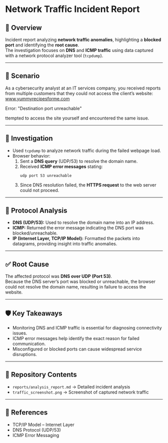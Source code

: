 # Network Traffic Incident Report

## 📌 Overview
Incident report analyzing **network traffic anomalies**, highlighting a **blocked port** and identifying the **root cause**.  
The investigation focuses on **DNS** and **ICMP traffic** using data captured with a network protocol analyzer tool (`tcpdump`).  

---

## 📝 Scenario
As a cybersecurity analyst at an IT services company, you received reports from multiple customers that they could not access the client’s website: www.yummyrecipesforme.com

Error: "Destination port unreachable"


ttempted to access the site yourself and encountered the same issue.

---

## 🔎 Investigation
- Used `tcpdump` to analyze network traffic during the failed webpage load.  
- Browser behavior:
  1. Sent a **DNS query** (UDP/53) to resolve the domain name.  
  2. Received **ICMP error messages** stating:  
     ```
     udp port 53 unreachable
     ```
  3. Since DNS resolution failed, the **HTTPS request** to the web server could not proceed.  

---

## 📡 Protocol Analysis
- **DNS (UDP/53):** Used to resolve the domain name into an IP address.  
- **ICMP:** Returned the error message indicating the DNS port was blocked/unreachable.  
- **IP (Internet Layer, TCP/IP Model):** Formatted the packets into datagrams, providing insight into traffic anomalies.  

---

## ✅ Root Cause
The affected protocol was **DNS over UDP (Port 53)**.  
Because the DNS server’s port was blocked or unreachable, the browser could not resolve the domain name, resulting in failure to access the website.  

---

## 🛡️ Key Takeaways
- Monitoring DNS and ICMP traffic is essential for diagnosing connectivity issues.  
- ICMP error messages help identify the exact reason for failed communication.  
- Misconfigured or blocked ports can cause widespread service disruptions.  

---

## 📂 Repository Contents
- `reports/analysis_report.md` → Detailed incident analysis  
- `traffic_screenshot.png` → Screenshot of captured network traffic   

---

## 📖 References
- TCP/IP Model – Internet Layer  
- DNS Protocol (UDP/53)  
- ICMP Error Messaging  
